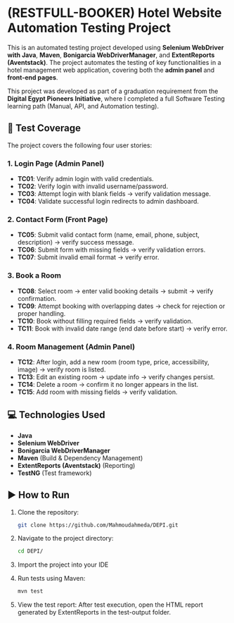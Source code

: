# (RESTFULL-BOOKER) Hotel Website Automation Testing Project

This is an automated testing project developed using **Selenium WebDriver with Java**, **Maven**, **Bonigarcia WebDriverManager**, and **ExtentReports (Aventstack)**. The project automates the testing of key functionalities in a hotel management web application, covering both the **admin panel** and **front-end pages**.

This project was developed as part of a graduation requirement from the **Digital Egypt Pioneers Initiative**, where I completed a full Software Testing learning path (Manual, API, and Automation testing).

## 🧪 Test Coverage

The project covers the following four user stories:

### 1. Login Page (Admin Panel)
- **TC01**: Verify admin login with valid credentials.
- **TC02**: Verify login with invalid username/password.
- **TC03**: Attempt login with blank fields → verify validation message.
- **TC04**: Validate successful login redirects to admin dashboard.

### 2. Contact Form (Front Page)
- **TC05**: Submit valid contact form (name, email, phone, subject, description) → verify success message.
- **TC06**: Submit form with missing fields → verify validation errors.
- **TC07**: Submit invalid email format → verify error.

### 3. Book a Room
- **TC08**: Select room → enter valid booking details → submit → verify confirmation.
- **TC09**: Attempt booking with overlapping dates → check for rejection or proper handling.
- **TC10**: Book without filling required fields → verify validation.
- **TC11**: Book with invalid date range (end date before start) → verify error.

### 4. Room Management (Admin Panel)
- **TC12**: After login, add a new room (room type, price, accessibility, image) → verify room is listed.
- **TC13**: Edit an existing room → update info → verify changes persist.
- **TC14**: Delete a room → confirm it no longer appears in the list.
- **TC15**: Add room with missing fields → verify validation.

## 💻 Technologies Used

- **Java**  
- **Selenium WebDriver**  
- **Bonigarcia WebDriverManager**  
- **Maven** (Build & Dependency Management)  
- **ExtentReports (Aventstack)** (Reporting)  
- **TestNG** (Test framework)

## ▶️ How to Run

1. Clone the repository:
   ```bash
   git clone https://github.com/Mahmoudahmeda/DEPI.git
2. Navigate to the project directory:
   ```bash
   cd DEPI/
3. Import the project into your IDE
   
4. Run tests using Maven:
   ```bash
   mvn test
5. View the test report:
   After test execution, open the HTML report generated by ExtentReports in the test-output folder.
